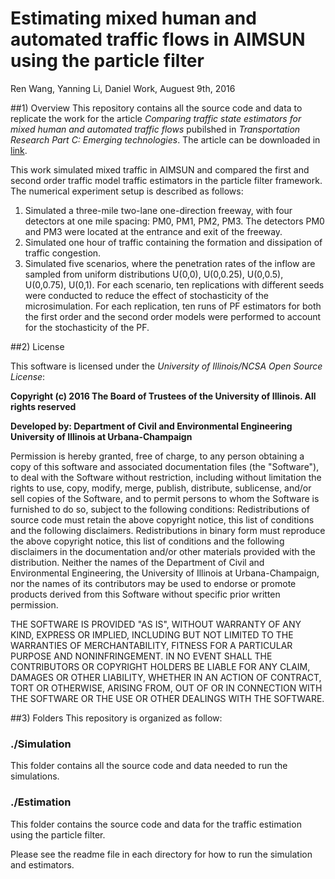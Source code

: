 # Estimating mixed human and automated traffic flows in AIMSUN using the particle filter
Ren Wang, Yanning Li, Daniel Work, Auguest 9th, 2016

##1) Overview
This repository contains all the source code and data to replicate the work for the article *Comparing traffic state estimators for mixed human and automated traffic flows* pubilshed in *Transportation Research Part C: Emerging technologies*. The article can be downloaded in [link](http://www.sciencedirect.com/science/article/pii/S0968090X17300517).

This work simulated mixed traffic in AIMSUN and compared the first and second order traffic model traffic estimators in the particle filter framework. The numerical experiment setup is described as follows:
1. Simulated a three-mile two-lane one-direction freeway, with four detectors at one mile spacing: PM0, PM1, PM2, PM3. The detectors PM0 and PM3 were located at the entrance and exit of the freeway.
2. Simulated one hour of traffic containing the formation and dissipation of traffic congestion.
3. Simulated five scenarios, where the penetration rates of the inflow are sampled from uniform distributions U(0,0), U(0,0.25), U(0,0.5), U(0,0.75), U(0,1). For each scenario, ten replications with different seeds were conducted to reduce the effect of stochasticity of the microsimulation. For each replication, ten runs of PF estimators for both the first order and the second order models were performed to account for the stochasticity of the PF. 

##2) License

This software is licensed under the *University of Illinois/NCSA Open Source License*:

**Copyright (c) 2016 The Board of Trustees of the University of Illinois. All rights reserved**

**Developed by: Department of Civil and Environmental Engineering University of Illinois at Urbana-Champaign**

Permission is hereby granted, free of charge, to any person obtaining a copy of this software and associated documentation files (the "Software"), to deal with the Software without restriction, including without limitation the rights to use, copy, modify, merge, publish, distribute, sublicense, and/or sell copies of the Software, and to permit persons to whom the Software is furnished to do so, subject to the following conditions: Redistributions of source code must retain the above copyright notice, this list of conditions and the following disclaimers. Redistributions in binary form must reproduce the above copyright notice, this list of conditions and the following disclaimers in the documentation and/or other materials provided with the distribution. Neither the names of the Department of Civil and Environmental Engineering, the University of Illinois at Urbana-Champaign, nor the names of its contributors may be used to endorse or promote products derived from this Software without specific prior written permission.

THE SOFTWARE IS PROVIDED "AS IS", WITHOUT WARRANTY OF ANY KIND, EXPRESS OR IMPLIED, INCLUDING BUT NOT LIMITED TO THE WARRANTIES OF MERCHANTABILITY, FITNESS FOR A PARTICULAR PURPOSE AND NONINFRINGEMENT. IN NO EVENT SHALL THE CONTRIBUTORS OR COPYRIGHT HOLDERS BE LIABLE FOR ANY CLAIM, DAMAGES OR OTHER LIABILITY, WHETHER IN AN ACTION OF CONTRACT, TORT OR OTHERWISE, ARISING FROM, OUT OF OR IN CONNECTION WITH THE SOFTWARE OR THE USE OR OTHER DEALINGS WITH THE SOFTWARE.

##3) Folders
This repository is organized as follow:
### ./Simulation
This folder contains all the source code and data needed to run the simulations.

### ./Estimation
This folder contains the source code and data for the traffic estimation using the particle filter. 

Please see the readme file in each directory for how to run the simulation and estimators.








